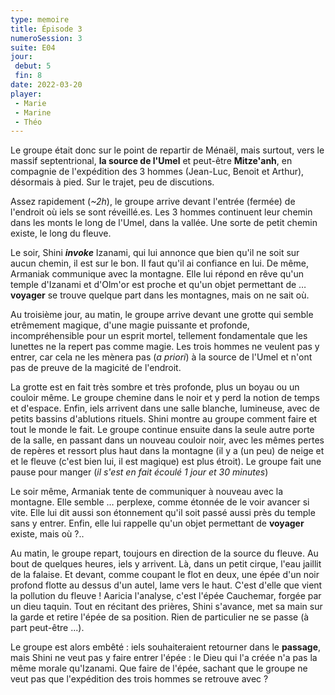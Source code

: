 ```yaml
---
type: memoire
title: Épisode 3
numeroSession: 3
suite: E04
jour:
 debut: 5
 fin: 8
date: 2022-03-20
player:
 - Marie
 - Marine
 - Théo
---
```


Le groupe était donc sur le point de repartir de Ménaël, mais surtout, vers le massif septentrional, **la source de l'Umel** et peut-être **Mitze'anh**, en compagnie de l'expédition des 3 hommes (Jean-Luc, Benoit et Arthur), désormais à pied. Sur le trajet, peu de discutions.

Assez rapidement (*~2h*), le groupe arrive devant l'entrée (fermée) de l'endroit où iels se sont réveillé.es. Les 3 hommes continuent leur chemin dans les monts le long de l'Umel, dans la vallée. Une sorte de petit chemin existe, le long du fleuve.

Le soir, Shini ***invoke*** Izanami, qui lui annonce que bien qu'il ne soit sur aucun chemin, il est sur le bon. Il faut qu'il ai confiance en lui. De même, Armaniak communique avec la montagne. Elle lui répond en rêve qu'un temple d'Izanami et d'Olm'or est proche et qu'un objet permettant de … **voyager** se trouve quelque part dans les montagnes, mais on ne sait où.

Au troisième jour, au matin, le groupe arrive devant une grotte qui semble etrêmement magique, d'une magie puissante et profonde, incompréhensible pour un esprit mortel, tellement fondamentale que les lunettes ne la repert pas comme magie. Les trois hommes ne veulent pas y entrer, car cela ne les mènera pas (*a priori*) à la source de l'Umel et n'ont pas de preuve de la magicité de l'endroit.

La grotte est en fait très sombre et très profonde, plus un boyau ou un couloir même. Le groupe chemine dans le noir et y perd la notion de temps et d'espace. Enfin, iels arrivent dans une salle blanche, lumineuse, avec de petits bassins d'ablutions rituels. Shini montre au groupe comment faire et tout le monde le fait. Le groupe continue ensuite dans la seule autre porte de la salle, en passant dans un nouveau couloir noir, avec les mêmes pertes de repères et ressort plus haut dans la montagne (il y a (un peu) de neige et et le fleuve (c'est bien lui, il est magique) est plus étroit). Le groupe fait une pause pour manger (*il s'est en fait écoulé 1 jour et 30 minutes*)

Le soir même, Armaniak tente de communiquer à nouveau avec la montagne. Elle semble … perplexe, comme étonnée de le voir avancer si vite. Elle lui dit aussi son étonnement qu'il soit passé aussi près du temple sans y entrer. Enfin, elle lui rappelle qu'un objet permettant de **voyager** existe, mais où ?..

Au matin, le groupe repart, toujours en direction de la source du fleuve. Au bout de quelques heures, iels y arrivent. Là, dans un petit cirque, l'eau jaillit de la falaise. Et devant, comme coupant le flot en deux, une épée d'un noir profond flotte au dessus d'un autel, lame vers le haut. C'est d'elle que vient la pollution du fleuve ! Aaricia l'analyse, c'est l'épée Cauchemar, forgée par un dieu taquin. Tout en récitant des prières, Shini s'avance, met sa main sur la garde et retire l'épée de sa position. Rien de particulier ne se passe (à part peut-être ...).

Le groupe est alors embêté : iels souhaiteraient retourner dans le **passage**, mais Shini ne veut pas y faire entrer l'épée : le Dieu qui l'a créée n'a pas la même morale qu'Izanami. Que faire de l'épée, sachant que le groupe ne veut pas que l'expédition des trois hommes se retrouve avec ?
